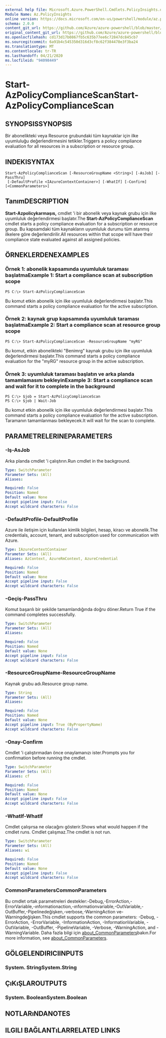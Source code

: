 ```yaml
---
external help file: Microsoft.Azure.PowerShell.Cmdlets.PolicyInsights.dll-Help.xml
Module Name: Az.PolicyInsights
online version: https://docs.microsoft.com/en-us/powershell/module/az.policyinsights/start-azpolicycompliancescan
schema: 2.0.0
content_git_url: https://github.com/Azure/azure-powershell/blob/master/src/PolicyInsights/PolicyInsights/help/Start-AzPolicyComplianceScan.md
original_content_git_url: https://github.com/Azure/azure-powershell/blob/master/src/PolicyInsights/PolicyInsights/help/Start-AzPolicyComplianceScan.md
ms.openlocfilehash: cd173d17b0867fb5c635b77ee6c72847dc845cb7
ms.sourcegitcommit: 6a91b4c545350d316d3cf8c62f384478e3f3ba24
ms.translationtype: MT
ms.contentlocale: tr-TR
ms.lasthandoff: 04/21/2020
ms.locfileid: "94098449"
---
```

# <span data-ttu-id="30604-101">Start-AzPolicyComplianceScan</span><span class="sxs-lookup"><span data-stu-id="30604-101">Start-AzPolicyComplianceScan</span></span>

## <span data-ttu-id="30604-102">SYNOPSIS</span><span class="sxs-lookup"><span data-stu-id="30604-102">SYNOPSIS</span></span>
<span data-ttu-id="30604-103">Bir abonelikteki veya Resource grubundaki tüm kaynaklar için ilke uyumluluğu değerlendirmesini tetikler.</span><span class="sxs-lookup"><span data-stu-id="30604-103">Triggers a policy compliance evaluation for all resources in a subscription or resource group.</span></span>

## <span data-ttu-id="30604-104">INDEKI</span><span class="sxs-lookup"><span data-stu-id="30604-104">SYNTAX</span></span>

```
Start-AzPolicyComplianceScan [-ResourceGroupName <String>] [-AsJob] [-PassThru]
 [-DefaultProfile <IAzureContextContainer>] [-WhatIf] [-Confirm] [<CommonParameters>]
```

## <span data-ttu-id="30604-105">Tanım</span><span class="sxs-lookup"><span data-stu-id="30604-105">DESCRIPTION</span></span>
<span data-ttu-id="30604-106">**Start-Azpolicykarmaşıs,** cmdlet 'i bir abonelik veya kaynak grubu için ilke uyumluluk değerlendirmesi başlatır.</span><span class="sxs-lookup"><span data-stu-id="30604-106">The **Start-AzPolicyComplianceScan** cmdlet starts a policy compliance evaluation for a subscription or resource group.</span></span> <span data-ttu-id="30604-107">Bu kapsamdaki tüm kaynakların uyumluluk durumu tüm atanmış ilkelere göre değerlendirilir.</span><span class="sxs-lookup"><span data-stu-id="30604-107">All resources within that scope will have their compliance state evaluated against all assigned policies.</span></span>

## <span data-ttu-id="30604-108">ÖRNEKLERDEN</span><span class="sxs-lookup"><span data-stu-id="30604-108">EXAMPLES</span></span>

### <span data-ttu-id="30604-109">Örnek 1: abonelik kapsamında uyumluluk taraması başlatma</span><span class="sxs-lookup"><span data-stu-id="30604-109">Example 1: Start a compliance scan at subscription scope</span></span>
```
PS C:\> Start-AzPolicyComplianceScan
```

<span data-ttu-id="30604-110">Bu komut etkin abonelik için ilke uyumluluk değerlendirmesi başlatır.</span><span class="sxs-lookup"><span data-stu-id="30604-110">This command starts a policy compliance evaluation for the active subscription.</span></span>

### <span data-ttu-id="30604-111">Örnek 2: kaynak grup kapsamında uyumluluk taraması başlatma</span><span class="sxs-lookup"><span data-stu-id="30604-111">Example 2: Start a compliance scan at resource group scope</span></span>
```
PS C:\> Start-AzPolicyComplianceScan -ResourceGroupName "myRG"
```

<span data-ttu-id="30604-112">Bu komut, etkin abonelikteki "Benimrg" kaynak grubu için ilke uyumluluk değerlendirmesi başlatır.</span><span class="sxs-lookup"><span data-stu-id="30604-112">This command starts a policy compliance evaluation for the "myRG" resource group in the active subscription.</span></span>

### <span data-ttu-id="30604-113">Örnek 3: uyumluluk taraması başlatın ve arka planda tamamlamasını bekleyin</span><span class="sxs-lookup"><span data-stu-id="30604-113">Example 3: Start a compliance scan and wait for it to complete in the background</span></span>
```
PS C:\> $job = Start-AzPolicyComplianceScan
PS C:\> $job | Wait-Job
```

<span data-ttu-id="30604-114">Bu komut etkin abonelik için ilke uyumluluk değerlendirmesi başlatır.</span><span class="sxs-lookup"><span data-stu-id="30604-114">This command starts a policy compliance evaluation for the active subscription.</span></span> <span data-ttu-id="30604-115">Taramanın tamamlanması bekleyecek.</span><span class="sxs-lookup"><span data-stu-id="30604-115">It will wait for the scan to complete.</span></span>

## <span data-ttu-id="30604-116">PARAMETRELERINE</span><span class="sxs-lookup"><span data-stu-id="30604-116">PARAMETERS</span></span>

### <span data-ttu-id="30604-117">-Iş</span><span class="sxs-lookup"><span data-stu-id="30604-117">-AsJob</span></span>
<span data-ttu-id="30604-118">Arka planda cmdlet 'i çalıştırın.</span><span class="sxs-lookup"><span data-stu-id="30604-118">Run cmdlet in the background.</span></span>

```yaml
Type: SwitchParameter
Parameter Sets: (All)
Aliases:

Required: False
Position: Named
Default value: None
Accept pipeline input: False
Accept wildcard characters: False
```

### <span data-ttu-id="30604-119">-DefaultProfile</span><span class="sxs-lookup"><span data-stu-id="30604-119">-DefaultProfile</span></span>
<span data-ttu-id="30604-120">Azure ile iletişim için kullanılan kimlik bilgileri, hesap, kiracı ve abonelik.</span><span class="sxs-lookup"><span data-stu-id="30604-120">The credentials, account, tenant, and subscription used for communication with Azure.</span></span>

```yaml
Type: IAzureContextContainer
Parameter Sets: (All)
Aliases: AzContext, AzureRmContext, AzureCredential

Required: False
Position: Named
Default value: None
Accept pipeline input: False
Accept wildcard characters: False
```

### <span data-ttu-id="30604-121">-Geçiş</span><span class="sxs-lookup"><span data-stu-id="30604-121">-PassThru</span></span>
<span data-ttu-id="30604-122">Komut başarılı bir şekilde tamamlandığında doğru döner.</span><span class="sxs-lookup"><span data-stu-id="30604-122">Return True if the command completes successfully.</span></span>

```yaml
Type: SwitchParameter
Parameter Sets: (All)
Aliases:

Required: False
Position: Named
Default value: None
Accept pipeline input: False
Accept wildcard characters: False
```

### <span data-ttu-id="30604-123">-ResourceGroupName</span><span class="sxs-lookup"><span data-stu-id="30604-123">-ResourceGroupName</span></span>
<span data-ttu-id="30604-124">Kaynak grubu adı.</span><span class="sxs-lookup"><span data-stu-id="30604-124">Resource group name.</span></span>

```yaml
Type: String
Parameter Sets: (All)
Aliases:

Required: False
Position: Named
Default value: None
Accept pipeline input: True (ByPropertyName)
Accept wildcard characters: False
```

### <span data-ttu-id="30604-125">-Onay</span><span class="sxs-lookup"><span data-stu-id="30604-125">-Confirm</span></span>
<span data-ttu-id="30604-126">Cmdlet 'i çalıştırmadan önce onaylamanızı ister.</span><span class="sxs-lookup"><span data-stu-id="30604-126">Prompts you for confirmation before running the cmdlet.</span></span>

```yaml
Type: SwitchParameter
Parameter Sets: (All)
Aliases: cf

Required: False
Position: Named
Default value: None
Accept pipeline input: False
Accept wildcard characters: False
```

### <span data-ttu-id="30604-127">-WhatIf</span><span class="sxs-lookup"><span data-stu-id="30604-127">-WhatIf</span></span>
<span data-ttu-id="30604-128">Cmdlet çalışırsa ne olacağını gösterir.</span><span class="sxs-lookup"><span data-stu-id="30604-128">Shows what would happen if the cmdlet runs.</span></span>
<span data-ttu-id="30604-129">Cmdlet çalışmaz.</span><span class="sxs-lookup"><span data-stu-id="30604-129">The cmdlet is not run.</span></span>

```yaml
Type: SwitchParameter
Parameter Sets: (All)
Aliases: wi

Required: False
Position: Named
Default value: None
Accept pipeline input: False
Accept wildcard characters: False
```

### <span data-ttu-id="30604-130">CommonParameters</span><span class="sxs-lookup"><span data-stu-id="30604-130">CommonParameters</span></span>
<span data-ttu-id="30604-131">Bu cmdlet ortak parametreleri destekler:-Debug,-ErrorAction,-ErrorVariable,-ınformationaction,-ınformationvariable,-OutVariable,-OutBuffer,-Pipelinedeğişken,-verbose,-WarningAction ve-Warningdeğişken.</span><span class="sxs-lookup"><span data-stu-id="30604-131">This cmdlet supports the common parameters: -Debug, -ErrorAction, -ErrorVariable, -InformationAction, -InformationVariable, -OutVariable, -OutBuffer, -PipelineVariable, -Verbose, -WarningAction, and -WarningVariable.</span></span> <span data-ttu-id="30604-132">Daha fazla bilgi için [about_CommonParameters](http://go.microsoft.com/fwlink/?LinkID=113216)bakın.</span><span class="sxs-lookup"><span data-stu-id="30604-132">For more information, see [about_CommonParameters](http://go.microsoft.com/fwlink/?LinkID=113216).</span></span>

## <span data-ttu-id="30604-133">GÖLGELENDIRICI</span><span class="sxs-lookup"><span data-stu-id="30604-133">INPUTS</span></span>

### <span data-ttu-id="30604-134">System. String</span><span class="sxs-lookup"><span data-stu-id="30604-134">System.String</span></span>

## <span data-ttu-id="30604-135">ÇıKıŞLAR</span><span class="sxs-lookup"><span data-stu-id="30604-135">OUTPUTS</span></span>

### <span data-ttu-id="30604-136">System. Boolean</span><span class="sxs-lookup"><span data-stu-id="30604-136">System.Boolean</span></span>

## <span data-ttu-id="30604-137">NOTLARıNDA</span><span class="sxs-lookup"><span data-stu-id="30604-137">NOTES</span></span>

## <span data-ttu-id="30604-138">ILGILI BAĞLANTıLAR</span><span class="sxs-lookup"><span data-stu-id="30604-138">RELATED LINKS</span></span>
